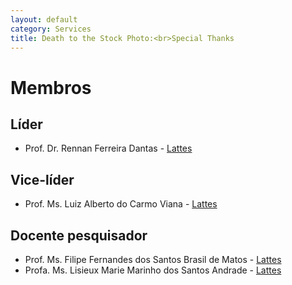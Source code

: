 ```yaml
---
layout: default
category: Services
title: Death to the Stock Photo:<br>Special Thanks
---
```

# Membros
## Líder
- Prof. Dr. ​Rennan Ferreira Dantas - [Lattes](http://http//lattes.cnpq.br/0192579272041443)
## Vice-líder
- Prof. Ms. Luiz Alberto do Carmo Viana - [Lattes](http://lattes.cnpq.br/2028165237751191)

## Docente pesquisador
- Prof. Ms. Filipe Fernandes dos Santos Brasil de Matos - [Lattes](http://lattes.cnpq.br/8629788499493675)
- Profa. Ms. Lisieux Marie Marinho dos Santos Andrade - [Lattes](http://lattes.cnpq.br/8824525263721786)
